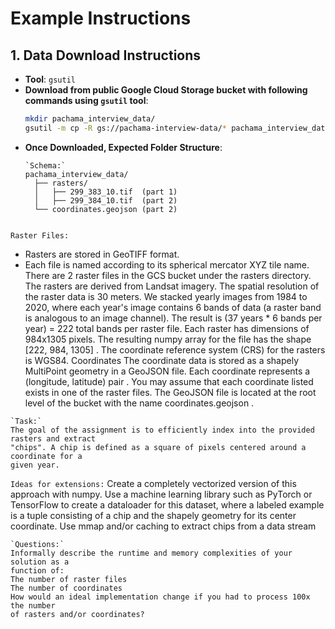 
# Example Instructions

## 1. Data Download Instructions
- **Tool**: `gsutil`
- **Download from public Google Cloud Storage bucket with following commands using `gsutil` tool**:
  ```bash
  mkdir pachama_interview_data/
  gsutil -m cp -R gs://pachama-interview-data/* pachama_interview_data/
  ```
- **Once Downloaded, Expected Folder Structure**:
  ```
  `Schema:`
  pachama_interview_data/
    ├── rasters/
    │   ├── 299_383_10.tif  (part 1)
    │   ├── 299_384_10.tif  (part 2)
    └── coordinates.geojson (part 2)
  ```
  ```
 `Raster Files:`
  - Rasters are stored in GeoTIFF format. 
  - Each file is named according to its spherical
  mercator XYZ tile name. There are 2 raster files in the GCS bucket under the rasters
  directory.
  The rasters are derived from Landsat imagery. The spatial resolution of the raster data
  is 30 meters. We stacked yearly images from 1984 to 2020, where each year's image
  contains 6 bands of data (a raster band is analogous to an image channel). The result is
  (37 years * 6 bands per year) = 222 total bands per raster file. Each raster has
  dimensions of 984x1305 pixels. The resulting numpy array for the file has the shape
  [222, 984, 1305] . The coordinate reference system (CRS) for the rasters is WGS84.
  Coordinates
  The coordinate data is stored as a shapely MultiPoint geometry in a GeoJSON file.
  Each coordinate represents a (longitude, latitude) pair . You may assume that each
  coordinate listed exists in one of the raster files.
  The GeoJSON file is located at the root level of the bucket with the name
  coordinates.geojson .
  ```
  `Task:`
  The goal of the assignment is to efficiently index into the provided rasters and extract
  "chips". A chip is defined as a square of pixels centered around a coordinate for a
  given year.
  ```
  `Ideas for extensions:`
  Create a completely vectorized version of this approach with numpy.
  Use a machine learning library such as PyTorch or TensorFlow to create a
  dataloader for this dataset, where a labeled example is a tuple consisting of a chip
  and the shapely geometry for its center coordinate.
  Use mmap and/or caching to extract chips from a data stream
  ```
  `Questions:`
  Informally describe the runtime and memory complexities of your solution as a
  function of:
  The number of raster files
  The number of coordinates
  How would an ideal implementation change if you had to process 100x the number
  of rasters and/or coordinates?
